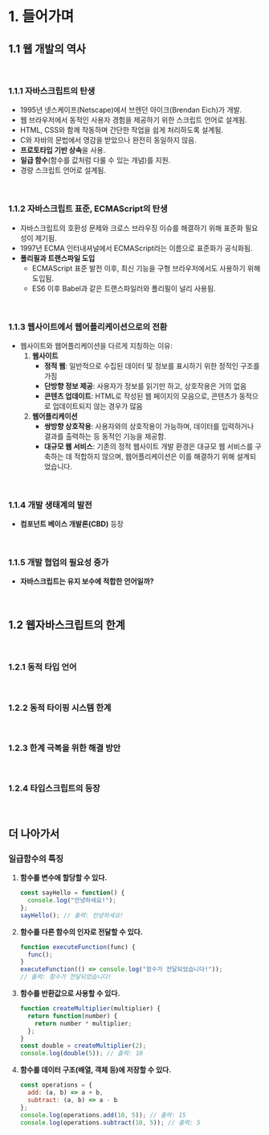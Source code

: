 # 1. 들어가며

## 1.1 웹 개발의 역사

<br>

### 1.1.1 자바스크립트의 탄생

- 1995년 넷스케이프(Netscape)에서 브렌던 아이크(Brendan Eich)가 개발.  
- 웹 브라우저에서 동적인 사용자 경험을 제공하기 위한 스크립트 언어로 설계됨.  
- HTML, CSS와 함께 작동하며 간단한 작업을 쉽게 처리하도록 설계됨.
- C와 자바의 문법에서 영감을 받았으나 완전히 동일하지 않음.  
- **프로토타입 기반 상속**을 사용.  
- **일급 함수**(함수를 값처럼 다룰 수 있는 개념)를 지원.  
- 경량 스크립트 언어로 설계됨.

<br>

### 1.1.2 자바스크립트 표준, ECMAScript의 탄생

- 자바스크립트의 호환성 문제와 크로스 브라우징 이슈를 해결하기 위해 표준화 필요성이 제기됨.  
- 1997년 ECMA 인터내셔널에서 ECMAScript라는 이름으로 표준화가 공식화됨.
- **폴리필과 트랜스파일 도입**  
  - ECMAScript 표준 발전 이후, 최신 기능을 구형 브라우저에서도 사용하기 위해 도입됨.  
  - ES6 이후 Babel과 같은 트랜스파일러와 폴리필이 널리 사용됨.

<br>

### 1.1.3 웹사이트에서 웹어플리케이션으로의 전환

- 웹사이트와 웹어플리케이션을 다르게 지칭하는 이유:
  1. **웹사이트**
      - **정적 웹**: 일반적으로 수집된 데이터 및 정보를 표시하기 위한 정적인 구조를 가짐
      - **단방향 정보 제공**: 사용자가 정보를 읽기만 하고, 상호작용은 거의 없음
      - **콘텐츠 업데이트**: HTML로 작성된 웹 페이지의 모음으로, 콘텐츠가 동적으로 업데이트되지 않는 경우가 많음
  2. **웹어플리케이션**
      - **쌍방향 상호작용**: 사용자와의 상호작용이 가능하며, 데이터를 입력하거나 결과를 출력하는 등 동적인 기능을 제공함.
      - **대규모 웹 서비스**: 기존의 정적 웹사이트 개발 환경은 대규모 웹 서비스를 구축하는 데 적합하지 않으며, 웹어플리케이션은 이를 해결하기 위해 설계되었습니다.

<br>

### 1.1.4 개발 생태계의 발전

- **컴포넌트 베이스 개발론(CBD)** 등장

<br>

### 1.1.5 개발 협업의 필요성 증가

- **자바스크립트는 유지 보수에 적합한 언어일까?**

<br>

## 1.2 웹자바스크립트의 한계

<br>

### 1.2.1 동적 타입 언어

<br>

### 1.2.2 동적 타이핑 시스템 한계

<br>

### 1.2.3 한계 극복을 위한 해결 방안

<br>

### 1.2.4 타입스크립트의 등장

<br>


## 더 나아가서

### 일급함수의 특징

1. **함수를 변수에 할당할 수 있다.**
   ```js
   const sayHello = function() {
     console.log("안녕하세요!");
   };
   sayHello(); // 출력: 안녕하세요!
   ```

2. **함수를 다른 함수의 인자로 전달할 수 있다.**
   ```js
   function executeFunction(func) {
     func();
   }
   executeFunction(() => console.log("함수가 전달되었습니다!"));
   // 출력: 함수가 전달되었습니다!
   ```

3. **함수를 반환값으로 사용할 수 있다.**
   ```js
   function createMultiplier(multiplier) {
     return function(number) {
       return number * multiplier;
     };
   }
   const double = createMultiplier(2);
   console.log(double(5)); // 출력: 10
   ```

4. **함수를 데이터 구조(배열, 객체 등)에 저장할 수 있다.**
   ```js
   const operations = {
     add: (a, b) => a + b,
     subtract: (a, b) => a - b
   };
   console.log(operations.add(10, 5)); // 출력: 15
   console.log(operations.subtract(10, 5)); // 출력: 5
   ```